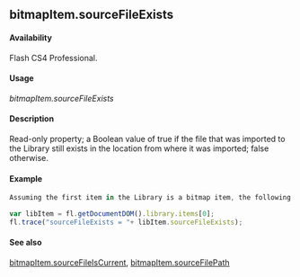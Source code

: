 ## bitmapItem.sourceFileExists

#### Availability

Flash CS4 Professional.

#### Usage

*bitmapItem.sourceFileExists*

#### Description

Read-only property; a Boolean value of true if the file that was imported to the Library still exists in the location from where it was imported; false otherwise.

#### Example

```javascript
Assuming the first item in the Library is a bitmap item, the following code displays "true" if the file that was imported into the Library still exists.

var libItem = fl.getDocumentDOM().library.items[0]; 
fl.trace("sourceFileExists = "+ libItem.sourceFileExists);

```
#### See also

[bitmapItem.sourceFileIsCurrent](../BitmapItem_object/bitmapIt10.md), [bitmapItem.sourceFilePath](../BitmapItem_object/bitmapIte11.md)

<span id="bitmapItem.sourceFileIsCurrent" class="anchor"></span>
